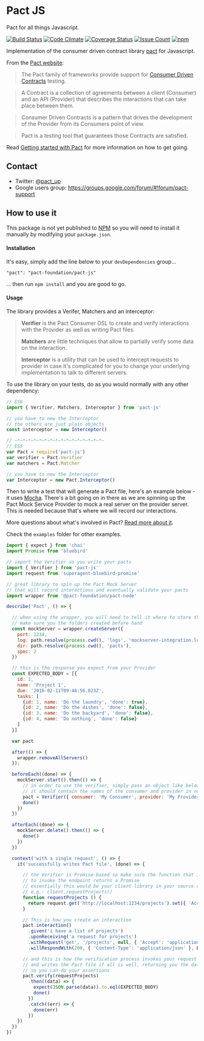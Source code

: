 # Pact JS
Pact for all things Javascript.

[![Build Status](https://travis-ci.org/pact-foundation/pact-js.svg?branch=master)](https://travis-ci.org/pact-foundation/pact-js)
[![Code Climate](https://codeclimate.com/github/pact-foundation/pact-js/badges/gpa.svg)](https://codeclimate.com/github/pact-foundation/pact-js)
[![Coverage Status](https://coveralls.io/repos/github/pact-foundation/pact-js/badge.svg?branch=master)](https://coveralls.io/github/pact-foundation/pact-js?branch=master)
[![Issue Count](https://codeclimate.com/github/pact-foundation/pact-js/badges/issue_count.svg)](https://codeclimate.com/github/pact-foundation/pact-js)
[![npm](https://img.shields.io/github/license/pact-foundation/pact-js.svg?maxAge=2592000)](https://github.com/pact-foundation/pact-js/blob/master/LICENSE)

Implementation of the consumer driven contract library [pact](https://github.com/pact-foundation/pact-specification) for Javascript.

From the [Pact website](http://docs.pact.io/):

>The Pact family of frameworks provide support for [Consumer Driven Contracts](http://martinfowler.com/articles/consumerDrivenContracts.html) testing.

>A Contract is a collection of agreements between a client (Consumer) and an API (Provider) that describes the interactions that can take place between them.

>Consumer Driven Contracts is a pattern that drives the development of the Provider from its Consumers point of view.

>Pact is a testing tool that guarantees those Contracts are satisfied.

Read [Getting started with Pact](http://dius.com.au/2016/02/03/microservices-pact/) for more information on
how to get going.

## Contact

* Twitter: [@pact_up](https://twitter.com/pact_up)
* Google users group: https://groups.google.com/forum/#!forum/pact-support

## How to use it
This package is not yet published to [NPM](https://www.npmjs.com/) so you will need to install it manually by modifying your `package.json`.

#### Installation
It's easy, simply add the line below to your `devDependencies` group...
```
"pact": "pact-foundation/pact-js"
```
... then run `npm install` and you are good to go.

#### Usage
The library provides a Verifer, Matchers and an interceptor:

>**Verifier** is the Pact Consumer DSL to create and verify interactions with the Provider as well as writing Pact files.
>
>**Matchers** are little techniques that allow to partially verify some data on the interaction.
>
>**Interceptor** is a utility that can be used to intercept requests to provider in case it's complicated for you to change your underlying implementation to talk to different servers.

To use the library on your tests, do as you would normally with any other dependency:

```javascript
// ES6
import { Verifier, Matchers, Interceptor } from 'pact-js'

// you have to new the Interceptor
// the others are just plain objects
const interceptor = new Interceptor()

// ~*~*~*~*~*~*~*~*~*~*~*~*~*~*~*~*~
// ES5
var Pact = require('pact-js')
var verifier = Pact.Verifier
var matchers = Pact.Matcher

// you have to new the Interceptor
var Interceptor = new Pact.Interceptor()
```

Then to write a test that will generate a Pact file, here's an example below - it uses [Mocha](https://mochajs.org). There's a bit going on in there as we are spinning up the Pact Mock Service Provider to mock a real server on the provider server. This is needed because that's where we will record our interactions.

More questions about what's involved in Pact? [Read more about it](http://docs.pact.io/documentation/how_does_pact_work.html).

Check the `examples` folder for other examples.

```javascript
import { expect } from 'chai'
import Promise from 'bluebird'

// import the Verifier so you write your pacts
import { Verifier } from 'pact-js'
import request from 'superagent-bluebird-promise'

// great library to spin up the Pact Mock Server
// that will record interactions and eventually validate your pacts
import wrapper from '@pact-foundation/pact-node'

describe('Pact', () => {

  // when using the wrapper, you will need to tell it where to store the logs
  // make sure you the folders created before hand
  const mockServer = wrapper.createServer({
    port: 1234,
    log: path.resolve(process.cwd(), 'logs', 'mockserver-integration.log'),
    dir: path.resolve(process.cwd(), 'pacts'),
    spec: 2
  })

  // this is the response you expect from your Provider
  const EXPECTED_BODY = [{
    id: 1,
    name: 'Project 1',
    due: '2016-02-11T09:46:56.023Z',
    tasks: [
      {id: 1, name: 'Do the laundry', 'done': true},
      {id: 2, name: 'Do the dishes', 'done': false},
      {id: 3, name: 'Do the backyard', 'done': false},
      {id: 4, name: 'Do nothing', 'done': false}
    ]
  }]

  var pact

  after(() => {
    wrapper.removeAllServers()
  });

  beforeEach((done) => {
    mockServer.start().then(() => {
      // in order to use the verifier, simply pass an object like below
      // it should contain the names of the consumer and provider in normal language
      pact = Verifier({ consumer: 'My Consumer', provider: 'My Provider' })
      done()
    })
  })

  afterEach((done) => {
    mockServer.delete().then(() => {
      done()
    })
  })

  context('with a single request', () => {
    it('successfully writes Pact file', (done) => {

      // the Verifier is Promise-based so make sure the function that is used
      // to invoke the endpoint returns a Promise
      // essentially this would be your client library in your source code
      // e.g.: client.requestProjects()
      function requestProjects () {
        return request.get('http://localhost:1234/projects').set({ 'Accept': 'application/json' })
      }

      // This is how you create an interaction
      pact.interaction()
        .given('i have a list of projects')
        .uponReceiving('a request for projects')
        .withRequest('get', '/projects', null, { 'Accept': 'application/json' })
        .willRespondWith(200, { 'Content-Type': 'application/json' }, EXPECTED_BODY)

      // and this is how the verification process invokes your request
      // and writes the Pact file if all is well, returning you the data of the request
      // so you can do your assertions
      pact.verify(requestProjects)
        .then((data) => {
          expect(JSON.parse(data)).to.eql(EXPECTED_BODY)
          done()
        })
        .catch((err) => {
          done(err)
        })
    })
  })
})
```
